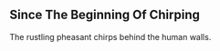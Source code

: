 Since The Beginning Of Chirping
-------------------------------
The rustling pheasant chirps behind the human walls.  
